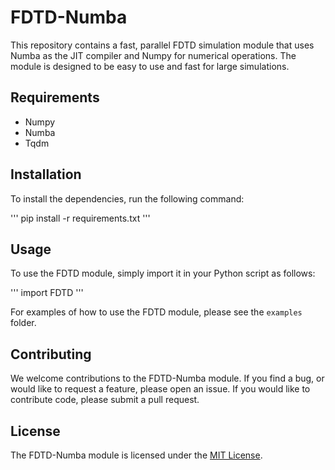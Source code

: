 # FDTD-Numba

This repository contains a fast, parallel FDTD simulation module that uses Numba as the JIT compiler and Numpy for numerical operations. The module is designed to be easy to use and fast for large simulations.

## Requirements

- Numpy
- Numba
- Tqdm

## Installation

To install the dependencies, run the following command:

'''
pip install -r requirements.txt
'''

## Usage

To use the FDTD module, simply import it in your Python script as follows:

'''
import FDTD
'''

For examples of how to use the FDTD module, please see the `examples` folder.

## Contributing

We welcome contributions to the FDTD-Numba module. If you find a bug, or would like to request a feature, please open an issue. If you would like to contribute code, please submit a pull request.

## License

The FDTD-Numba module is licensed under the [MIT License](LICENSE).
